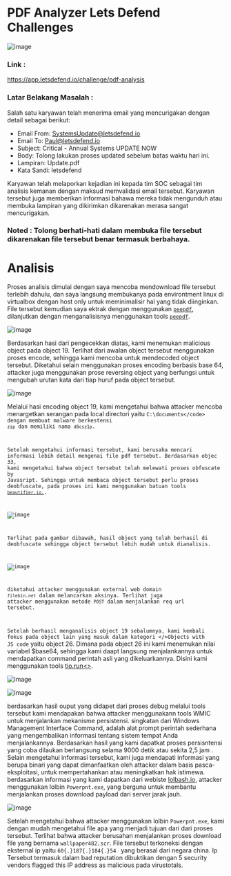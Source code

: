 # PDF Analyzer Lets Defend Challenges

![image](https://user-images.githubusercontent.com/43168046/210167881-5ad9edce-fed1-4012-ad2e-a8420dd3122a.png)

### Link : 
https://app.letsdefend.io/challenge/pdf-analysis

### Latar Belakang Masalah : 
Salah satu karyawan telah menerima email yang mencurigakan dengan detail sebagai berikut:

- Email From: SystemsUpdate@letsdefend.io 
- Email To: Paul@letsdefend.io 
- Subject: Critical - Annual Systems UPDATE NOW 
- Body: Tolong lakukan proses updated sebelum batas waktu hari ini. 
- Lampiran: Update.pdf 
- Kata Sandi: letsdefend

Karyawan telah melaporkan kejadian ini kepada tim SOC sebagai tim analisis kemanan dengan maksud memvalidasi email tersebut. Karyawan tersebut juga memberikan informasi bahawa mereka tidak mengunduh atau membuka lampiran yang dikirimkan dikarenakan merasa sangat mencurigakan. 

### Noted : Tolong berhati-hati dalam membuka file tersebut dikarenakan file tersebut benar termasuk berbahaya. 

# Analisis
Proses analisis dimulai dengan saya mencoba mendownload file tersebut terlebih dahulu, dan saya langsung membukanya pada environtment linux di virtualbox dengan host only untuk meminimalisir hal yang tidak diinginkan.  File tersebut kemudian saya ektrak dengan menggunakan <a href="#"><code>peepdf</code></a>, dilanjutkan dengan menganalisisnya menggunakan tools <a href="https://github.com/jesparza/peepdf" target="_blank"><code>peepdf</code></a>. 

![image](https://user-images.githubusercontent.com/43168046/210489392-8b56f939-dc0f-4523-8916-f7945f88dc6f.png)

Berdasarkan hasi dari pengecekkan diatas, kami menemukan malicious object pada object 19. Terlihat dari awalan object tersebut menggunakan proses encode, sehingga kami mencoba untuk mendecoded object tersebut.  Diketahui selain menggunakan proses encoding berbasis base 64, attacker juga menggunakan prose reversing object yang berfungsi untuk mengubah urutan kata dari tiap huruf pada object tersebut. 

![image](https://user-images.githubusercontent.com/43168046/210490648-f10ab7d8-7ae2-4367-a0d2-6c3d0d8eeb96.png)

Melalui hasi encoding object 19, kami mengetahui bahwa attacker mencoba menargetkan serangan pada local directori yaitu  <code>C:\documents\</code> dengan membuat malware berkestensi <code>zip</code> dan memiliki nama <code>d0csz1p</code>. 

Setelah mengetahui informasi tersebut, kami berusaha mencari informasi lebih detail mengenai file pdf tersebut. Berdasarkan objec 33, kami mengetahui bahwa object tersebut telah melewati proses obfuscate by Javasript. Sehingga untuk membaca object tersebut perlu proses deobfuscate, pada proses ini kami menggunakan batuan tools <a href="https://beautifier.io/"><code>beautifier.io.</code></a>.

![image](https://user-images.githubusercontent.com/43168046/210493323-eabb88f0-91f9-486a-87c2-acc6b822a6e2.png)

Terlihat pada gambar dibawah, hasil object yang telah berhasil di deobfuscate sehingga object tersebut lebih mudah untuk dianalisis.

![image](https://user-images.githubusercontent.com/43168046/210496308-2b591877-ac73-494d-9444-af4ab0158275.png)

diketahui attacker menggunakan external web domain <code>filebin.net</code> dalam melancarkan aksinya. Terlihat juga attacker menggunakan metode <code>POST</code> dalam menjalankan req url tersebut.

Setelah berhasil menganalisis object 19 sebalumnya, kami kembali fokus pada object lain yang masuk dalam kategori </>Objects with JS code</code> yaitu object 26. Dimana pada object 26 ini kami menemukan nilai variabel $base64, sehingga kami daapt langsung menjalankannya untuk mendapatkan command perintah asli yang dikeluarkannya. Disini kami menggunakan tools <a href="https://tio.run/#powershell">tio.run<></a>.
  
![image](https://user-images.githubusercontent.com/43168046/210505530-f5b99ee5-87c3-4038-92b6-56f44e699e8d.png)

![image](https://user-images.githubusercontent.com/43168046/210505586-1ca061c7-fdca-49bd-a075-20babd70b332.png)

berdasarkan hasil ouput yang didapet dari proses debug melalui tools tersebut kami mendapakan bahwa attacker menggunakann tools WMIC untuk menjalankan mekanisme persistensi. singkatan dari Windows Management Interface Command, adalah alat prompt perintah sederhana yang mengembalikan informasi tentang sistem tempat Anda menjalankannya.  Berdasarkan hasil yang kami dapatkat proses persisntensi yang coba dilaukan berlangsung selama 9000 detik atau sekita 2,5 jam . Selain mengetahui informasi tersebut, kami juga mendapati informasi yang berupa binari yang dapat dimanfaatkan oleh attacker dalam basis pasca-eksploitasi, untuk mempertahankan atau meningkatkan hak istimewa. berdasarkan informasi yang kami dapatkan dari webiste <a href="https://lolbas-project.github.io/">lolbash.io</a>, attacker menggunakan lolbin <code>Powerpnt.exe</code>, yang berguna untuk membantu menjalankan proses download payload dari server jarak jauh. 

![image](https://user-images.githubusercontent.com/43168046/211643184-d289cc5f-e4ba-42f2-b9ad-cecd19b6819a.png)

Setelah mengetahui bahwa attacker menggunakan lolbin <code>Powerpnt.exe</code>, kami dengan mudah mengetahui file apa yang menjadi tujuan dari dari proses tersebut. Terlihat bahwa attacker berusahan menjalankan proses download file yang bernama <code>wallpaper482.scr</code>. File tersebut terkoneksi dengan eksternal ip yaitu <code>60{.}187{.}184{.}54 </code> yang berasal dari negara china. Ip Tersebut termasuk dalam bad reputation dibuktikan dengan 5 security vendors flagged this IP address as malicious pada virustotals. 
